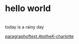 # hello world 
<br/>today is a rainy day

[paragraphoftext.AtotheK-charlotte](https://charlottechiodo.github.io/AtotheK-charlotte//paragraph_of_text/)

